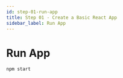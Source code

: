 ```yaml
---
id: step-01-run-app
title: Step 01 - Create a Basic React App
sidebar_label: Run App
---
```


# Run App

```
npm start
```
